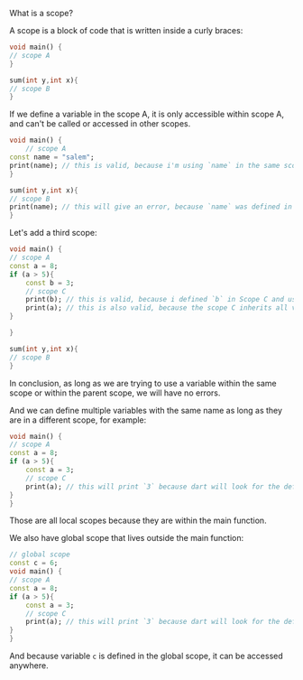 What is a scope?

A scope is a block of code that is written inside a curly braces:

```dart
void main() {
// scope A
}

sum(int y,int x){
// scope B
}
```

If we define a variable in the scope A, it is only accessible within scope A, and can't be called or accessed in other scopes.

```dart
void main() {
    // scope A
const name = "salem";
print(name); // this is valid, because i'm using `name` in the same scope that i defined it in
}

sum(int y,int x){
// scope B
print(name); // this will give an error, because `name` was defined in scope A and i'm using it in scope B
}
```

Let's add a third scope:

```dart
void main() {
// scope A
const a = 8;
if (a > 5){
    const b = 3;
    // scope C
    print(b); // this is valid, because i defined `b` in Scope C and used it in Scope C
    print(a); // this is also valid, because the scope C inherits all variables from the parent scope A
}

}

sum(int y,int x){
// scope B
}
```

In conclusion, as long as we are trying to use a variable within the same scope or within the parent scope, we will have no errors.

And we can define multiple variables with the same name as long as they are in a different scope, for example:

```dart
void main() {
// scope A
const a = 8;
if (a > 5){
    const a = 3;
    // scope C
    print(a); // this will print `3` because dart will look for the definition in the closest scope possible
}
}
```

Those are all local scopes because they are within the main function.

We also have global scope that lives outside the main function:

```dart
// global scope
const c = 6;
void main() {
// scope A
const a = 8;
if (a > 5){
    const a = 3;
    // scope C
    print(a); // this will print `3` because dart will look for the definition in the closest scope possible
}
}
```

And because variable `c` is defined in the global scope, it can be accessed anywhere.
